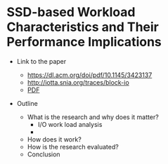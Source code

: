 # SSD-based Workload Characteristics and Their Performance Implications

* Link to the paper
    * https://dl.acm.org/doi/pdf/10.1145/3423137
    * http://iotta.snia.org/traces/block-io
    * <a href="SSD-based Workload Characteristics and Their Performance Implications.pdf">PDF</a>



* Outline
  * What is the research and why does it matter?
    * I/O work load analysis
    * 
  * How does it work?
  * How is the research evaluated?
  * Conclusion
